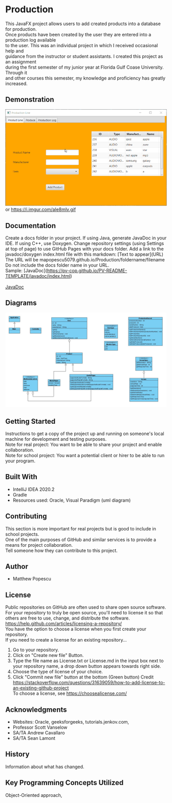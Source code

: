 # Production

This JavaFX project allows users to add created products into a database for production. <br />
Once products have been created by the user they are entered into a production log available<br />
 to the user. This was an individual project in which I received occasional help and <br />
guidance from the instructor or student assistants. I created this project as an assignment<br />
 during the first semester of my junior year at Florida Gulf Coase University. Through it <br />
and other courses this semester, my knowledge and proficiency has greatly increased.


## Demonstration

![Production](xmn7pomb59.gif) 
or
https://i.imgur.com/aIe8mlv.gif
## Documentation

Create a docs folder in your project. If using Java, generate JavaDoc in your IDE. If using C++, use Doxygen. Change repository settings (using Settings at top of page) to use GitHub Pages with your docs folder. Add a link to the javadoc/doxygen index.html file with this markdown: \[Text to appear]\(URL) <br />
The URL will be mapopescu5079.github.io/Production/foldername/filename<br /> 
Do not include the docs folder name in your URL. <br />
Sample: \[JavaDoc]\(https://pv-cop.github.io/PV-README-TEMPLATE/javadoc/index.html) <br /> <br />
[JavaDoc](https://pv-cop.github.io/PV-README-TEMPLATE/javadoc/index.html)

## Diagrams

![Class Diagram](umlProduction.JPG)

## Getting Started

Instructions to get a copy of the project up and running on someone's local machine for development and testing purposes.
<br />
Note for real project: You want to be able to share your project and enable collaboration. 
<br />
Note for school project: You want a potential client or hirer to be able to run your program. 

## Built With

* IntelliJ IDEA 2020.2
* Gradle  
* Resources used: Oracle, Visual Paradigm (uml diagram) 

## Contributing

This section is more important for real projects but is good to include in school projects. <br />
One of the main purposes of GitHub and similar services is to provide a means for project collaboration. <br />
Tell someone how they can contribute to this project.

## Author

* Matthew Popescu

## License

Public repositories on GitHub are often used to share open source software. For your repository to truly be open source, you'll need to license it so that others are free to use, change, and distribute the software. https://help.github.com/articles/licensing-a-repository/ <br />
You have the option to choose a license when you first create your repository. </br>
If you need to create a license for an existing repository...
1. Go to your repository.
2. Click on "Create new file" Button.
3. Type the file name as License.txt or License.md in the input box next to your repository name, a drop down button appears towards right side.
4. Choose the type of license of your choice.
5. Click "Commit new file" button at the bottom (Green button)
Credit https://stackoverflow.com/questions/31639059/how-to-add-license-to-an-existing-github-project <br />
To choose a license, see https://choosealicense.com/ 

## Acknowledgments

* Websites: Oracle, geeksforgeeks, tutorials.jenkov.com, 
* Professor Scott Vanselow
* SA/TA Andrew Cavallaro
* SA/TA Sean Lamont

## History

Information about what has changed. 

## Key Programming Concepts Utilized

Object-Oriented approach,  
